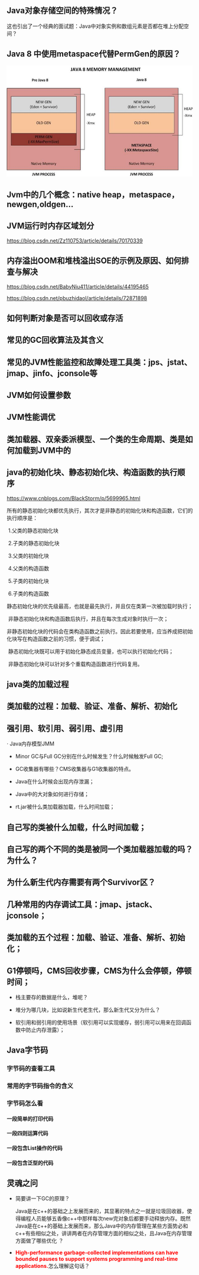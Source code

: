 ## Java对象存储空间的特殊情况？

这也引出了一个经典的面试题：Java中对象实例和数组元素是否都在堆上分配空间？

## Java 8 中使用metaspace代替PermGen的原因？

![java-heap](soulAsk.assets/3386279134-5a9ac99f40336_articlex.jpg)

## Jvm中的几个概念：native heap，metaspace，newgen,oldgen...

## JVM运行时内存区域划分

https://blog.csdn.net/Zz110753/article/details/70170339

## 内存溢出OOM和堆栈溢出SOE的示例及原因、如何排查与解决

https://blog.csdn.net/BabyNiu411/article/details/44195465

https://blog.csdn.net/pbuzhidaol/article/details/72871898

## 如何判断对象是否可以回收或存活

## 常见的GC回收算法及其含义

## 常见的JVM性能监控和故障处理工具类：jps、jstat、jmap、jinfo、jconsole等

## JVM如何设置参数

## JVM性能调优

## 类加载器、双亲委派模型、一个类的生命周期、类是如何加载到JVM中的

## java的初始化块、静态初始化块、构造函数的执行顺序

https://www.cnblogs.com/BlackStorm/p/5699965.html

​     所有的静态初始化块都优先执行，其次才是非静态的初始化块和构造函数，它们的执行顺序是：

​     1.父类的静态初始化块

​     2.子类的静态初始化块

​     3.父类的初始化块

​     4.父类的构造函数

​     5.子类的初始化块

​     6.子类的构造函数

​     静态初始化块的优先级最高，也就是最先执行，并且仅在类第一次被加载时执行；

​     非静态初始化块和构造函数后执行，并且在每次生成对象时执行一次；

​     非静态初始化块的代码会在类构造函数之前执行。因此若要使用，应当养成把初始化块写在构造函数之前的习惯，便于调试；

​     静态初始化块既可以用于初始化静态成员变量，也可以执行初始化代码；

​     非静态初始化块可以针对多个重载构造函数进行代码复用。

## java类的加载过程

## 类加载的过程：加载、验证、准备、解析、初始化

## 强引用、软引用、弱引用、虚引用

·    Java内存模型JMM

- Minor GC与Full     GC分别在什么时候发生？什么时候触发Full GC;

- GC收集器有哪些？CMS收集器与G1收集器的特点。

- Java在什么时候会出现内存泄漏；

- Java中的大对象如何进行存储；

- rt.jar被什么类加载器加载，什么时间加载；

## 自己写的类被什么加载，什么时间加载；

## 自己写的两个不同的类是被同一个类加载器加载的吗？为什么？

## 为什么新生代内存需要有两个Survivor区？

## 几种常用的内存调试工具：jmap、jstack、jconsole；

## 类加载的五个过程：加载、验证、准备、解析、初始化；

## G1停顿吗，CMS回收步骤，CMS为什么会停顿，停顿时间；

- 栈主要存的数据是什么，堆呢？

- 堆分为哪几块，比如说新生代老生代，那么新生代又分为什么？

- 软引用和弱引用的使用场景（软引用可以实现缓存，弱引用可以用来在回调函数中防止内存泄露）；

## Java字节码

### 字节码的查看工具



### 常用的字节码指令的含义



### 字节码怎么看

#### 一段简单的打印代码



#### 一段四则运算代码



#### 一段包含List操作的代码



#### 一段包含泛型的代码

## 灵魂之问

* 简要讲一下GC的原理？

  Java是在c++的基础之上发展而来的，其显著的特点之一就是垃圾回收器，使得编程人员能够五香像c++中那样每次new完对象后都要手动释放内存。既然Java是在c++的基础上发展而来，那么Java中的内存管理在某些方面势必和c++有些相似之处，讲讲两者在内存管理方面的相似之处，且Java在内存管理方面做了哪些优化 ？

* <font color=red>**High-performance garbage-collected implementations can have bounded pauses to support systems programming and real-time applications.**</font>怎么理解这句话？